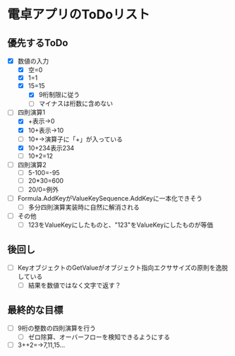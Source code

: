 # 電卓アプリのToDoリスト

## 優先するToDo

* [x] 数値の入力
  * [x] 空=0
  * [x] 1=1
  * [x] 15=15
    * [x] 9桁制限に従う
    * [ ] マイナスは桁数に含めない
* [ ] 四則演算1
  * [x] +表示→0
  * [x] 10+表示→10
  * [ ] 10+→演算子に「+」が入っている
  * [x] 10+234表示234
  * [ ] 10+2=12
* [ ] 四則演算2
  * [ ] 5-100=-95
  * [ ] 20*30=600
  * [ ] 20/0=例外
* [ ] Formula.AddKeyがValueKeySequence.AddKeyに一本化できそう
  * [ ] 多分四則演算実装時に自然に解消される
* [ ] その他
  * [ ] 123をValueKeyにしたものと、"123"をValueKeyにしたものが等価

## 後回し

* [ ] KeyオブジェクトのGetValueがオブジェクト指向エクササイズの原則を逸脱している
  * [ ] 結果を数値ではなく文字で返す？

## 最終的な目標

* [ ] 9桁の整数の四則演算を行う
  * [ ] ゼロ除算、オーバーフローを検知できるようにする
* [ ] 3++2=→7,11,15...